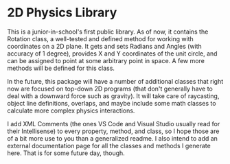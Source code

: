 # 2D Physics Library

This is a junior-in-school's first public library. As of now, it contains the Rotation class, a well-tested and 
defined method for working with coordinates on a 2D plane. It gets and sets Radians and Angles (with accuracy of 1 degree), 
provides X and Y coordinates of the unit circle, and can be assigned to point at some arbitrary point in space. A few more 
methods will be defined for this class.

In the future, this package will have a number of additional classes that right now are focused on top-down 2D programs 
(that don't generally have to deal with a downward force such as gravity). It will take care of raycasting, object 
line definitions, overlaps, and maybe include some math classes to calculate more complex physics interactions. 

I add XML Comments (the ones VS Code and Visual Studio usually read for their Intellisense) to every property, method, and class, 
so I hope those are of a bit more use to you than a generalized readme. I also intend to add an external documentation page 
for all the classes and methods I generate here. That is for some future day, though. 